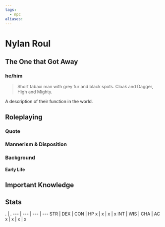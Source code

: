 ```yaml
---
tags:
  - npc
aliases:
---
```

# Nylan Roul
## The One that Got Away
### he/him

> Short tabaxi man with grey fur and black spots. Cloak and Dagger, High and Mighty.

A description of their function in the world.

## Roleplaying
### Quote

### Mannerism & Disposition

### Background
#### Early Life

## Important Knowledge


## Stats
. | . 
--- | --- | --- | ---
STR | DEX | CON | HP
x | x | x | x
INT | WIS | CHA | AC
x | x | x | x
